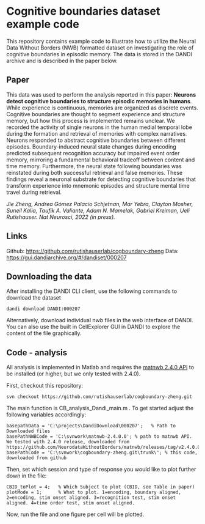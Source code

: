 # Cognitive boundaries dataset example code
This repository contains example code to illustrate how to utilize the Neural Data Without Borders (NWB) formatted dataset on investigating the role of cognitive boundaries in episodic memory. The data is stored in the DANDI archive and is described in the paper below. 

## Paper
This data was used to perform the analysis reported in this paper: **Neurons detect cognitive boundaries to structure episodic memories in humans**. While experience is continuous, memories are organized as discrete events. Cognitive boundaries are thought to segment experience and structure memory, but how this process is implemented remains unclear. We recorded the activity of single neurons in the human medial temporal lobe during the formation and retrieval of memories with complex narratives. Neurons responded to abstract cognitive boundaries between different episodes. Boundary-induced neural state changes during encoding predicted subsequent recognition accuracy but impaired event order memory, mirroring a fundamental behavioral tradeoff between content and time memory. Furthermore, the neural state following boundaries was reinstated during both successful retrieval and false memories. These findings reveal a neuronal substrate for detecting cognitive boundaries that transform experience into mnemonic episodes and structure mental time travel during retrieval.

*Jie Zheng, Andrea Gómez Palacio Schjetnan, Mar Yebra, Clayton Mosher, Suneil Kalia, Taufik A. Valiante, Adam N. Mamelak, Gabriel Kreiman, Ueli Rutishauser. Nat Neurosci, 2022 (in press).*

## Links
Github: https://github.com/rutishauserlab/cogboundary-zheng
Data: https://gui.dandiarchive.org/#/dandiset/000207

## Downloading the data

After installing the DANDI CLI client, use the following commands to download the dataset
```
dandi download DANDI:000207
```

Alternatively, download individual nwb files in the web interface of DANDI. You can also use the built in CellExplorer GUI in DANDI to explore the content of the file graphically.

## Code - analysis
All analysis is implemented in Matlab and requires the [matnwb 2.4.0 API](https://github.com/NeurodataWithoutBorders/matnwb/releases/tag/v2.4.0.0) to be installed (or higher, but we only tested with 2.4.0). 

First, checkout this repository:
```
svn checkout https://github.com/rutishauserlab/cogboundary-zheng.git
```

The main function is CB_analysis_Dandi_main.m . To get started adjust the following variables accordingly:
```
basepathData = 'C:\projects\DandiDownload\000207';   % Path to Downloaded files
basePathNWBCode = 'C:\svnwork\matnwb-2.4.0.0'; % path to matnwb API. We tested with 2.4.0 release, downloaded from https://github.com/NeurodataWithoutBorders/matnwb/releases/tag/v2.4.0.0
basePathCode = 'C:\svnwork\cogboundary-zheng.git\trunk\'; % this code, downloaded from github
```

Then, set which session and type of response you would like to plot further down in the file:
```
CBID_toPlot = 4;   % Which Subject to plot (CBID, see Table in paper)
plotMode = 1;      % What to plot. 1=encoding, boundary aligned, 2=encoding, stim onset aligned. 3=recognition test, stim onset aligned. 4=time order test, stim onset aligned.
```

Now, run the file and one figure per cell will be plotted.
